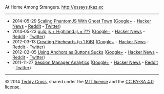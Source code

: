 At Home Among Strangers. http://essays.tkaz.ec

---

* 2014-05-29 [Scaling PhantomJS With Ghost Town](http://essays.tkaz.ec/ghost-town) ([Google+](https://plus.google.com/114368870393867455297/posts/ezsky1ZNEtb) - [Hacker News](https://news.ycombinator.com/item?id=7814488) - [Reddit](http://www.reddit.com/26r8gk) - [Twitter](https://twitter.com/intent/tweet?text=Scaling%20PhantomJS%20With%20Ghost%20Town&url=http%3A%2F%2Fessays.tkaz.ec%2Fghost-town&via=tkazec))
* 2014-05-23 [gulp.js + Highland.js = ???](http://essays.tkaz.ec/gulp-plus-highland) ([Google+](https://plus.google.com/114368870393867455297/posts/8KF1h331zmg) - [Hacker News](https://news.ycombinator.com/item?id=7790861) - [Reddit](http://www.reddit.com/26kmps) - [Twitter](https://twitter.com/intent/tweet?text=gulp.js%20%2B%20Highland.js%20%3D%20%3F%3F%3F&url=http%3A%2F%2Fessays.tkaz.ec%2Fgulp-plus-highland&via=tkazec))
* 2012-03-13 [Creating Firehearts (in 1 KiB)](http://essays.tkaz.ec/creating-firehearts) ([Google+](https://plus.google.com/114368870393867455297/posts/W1xiWydNqND) - [Hacker News](https://news.ycombinator.com/item?id=3698543) - [Reddit](http://www.reddit.com/undefined) - [Twitter](https://twitter.com/intent/tweet?text=Creating%20Firehearts%20(in%201%20KiB)&url=http%3A%2F%2Fessays.tkaz.ec%2Fcreating-firehearts&via=tkazec))
* 2012-02-05 [Using Anchors as Buttons Sucks](http://essays.tkaz.ec/anchors-as-buttons-sucks) ([Google+](https://plus.google.com/114368870393867455297/posts/9AMRDPi1y5e) - [Hacker News](https://news.ycombinator.com/item?id=3553463) - [Reddit](http://www.reddit.com/undefined) - [Twitter](https://twitter.com/intent/tweet?text=Using%20Anchors%20as%20Buttons%20Sucks&url=http%3A%2F%2Fessays.tkaz.ec%2Fanchors-as-buttons-sucks&via=tkazec))
* 2011-11-27 [Session Manager Analytics](http://essays.tkaz.ec/session-manager-analytics) ([Google+](https://plus.google.com/114368870393867455297/posts/RLopDaH9d6r) - [Hacker News](https://news.ycombinator.com/item?id=undefined) - [Reddit](http://www.reddit.com/undefined) - [Twitter](https://twitter.com/intent/tweet?text=Session%20Manager%20Analytics&url=http%3A%2F%2Fessays.tkaz.ec%2Fsession-manager-analytics&via=tkazec))

---

© 2014 [Teddy Cross](http://tkaz.ec), shared under the [MIT license](http://www.opensource.org/licenses/MIT) and the [CC BY-SA 4.0 license](http://creativecommons.org/licenses/by-sa/4.0/).